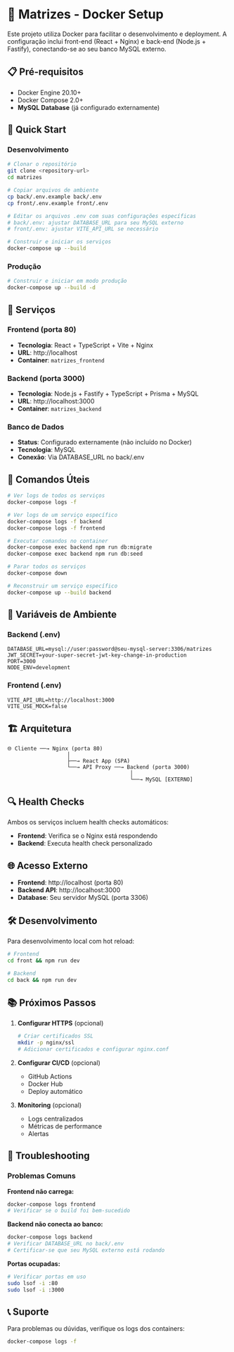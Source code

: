 # 🐳 Matrizes - Docker Setup

Este projeto utiliza Docker para facilitar o desenvolvimento e deployment. A configuração inclui front-end (React + Nginx) e back-end (Node.js + Fastify), conectando-se ao seu banco MySQL externo.

## 📋 Pré-requisitos

- Docker Engine 20.10+
- Docker Compose 2.0+
- **MySQL Database** (já configurado externamente)

## 🚀 Quick Start

### Desenvolvimento

```bash
# Clonar o repositório
git clone <repository-url>
cd matrizes

# Copiar arquivos de ambiente
cp back/.env.example back/.env
cp front/.env.example front/.env

# Editar os arquivos .env com suas configurações específicas
# back/.env: ajustar DATABASE_URL para seu MySQL externo
# front/.env: ajustar VITE_API_URL se necessário

# Construir e iniciar os serviços
docker-compose up --build
```

### Produção

```bash
# Construir e iniciar em modo produção
docker-compose up --build -d
```

## 🔧 Serviços

### Frontend (porta 80)
- **Tecnologia**: React + TypeScript + Vite + Nginx
- **URL**: http://localhost
- **Container**: `matrizes_frontend`

### Backend (porta 3000)
- **Tecnologia**: Node.js + Fastify + TypeScript + Prisma + MySQL
- **URL**: http://localhost:3000
- **Container**: `matrizes_backend`

### Banco de Dados
- **Status**: Configurado externamente (não incluído no Docker)
- **Tecnologia**: MySQL
- **Conexão**: Via DATABASE_URL no back/.env

## 📝 Comandos Úteis

```bash
# Ver logs de todos os serviços
docker-compose logs -f

# Ver logs de um serviço específico
docker-compose logs -f backend
docker-compose logs -f frontend

# Executar comandos no container
docker-compose exec backend npm run db:migrate
docker-compose exec backend npm run db:seed

# Parar todos os serviços
docker-compose down

# Reconstruir um serviço específico
docker-compose up --build backend
```

## 🔐 Variáveis de Ambiente

### Backend (.env)
```env
DATABASE_URL=mysql://user:password@seu-mysql-server:3306/matrizes
JWT_SECRET=your-super-secret-jwt-key-change-in-production
PORT=3000
NODE_ENV=development
```

### Frontend (.env)
```env
VITE_API_URL=http://localhost:3000
VITE_USE_MOCK=false
```

## 🏗️ Arquitetura

```
🌐 Cliente ──→ Nginx (porta 80)
                   │
                   ├──→ React App (SPA)
                   └──→ API Proxy ──→ Backend (porta 3000)
                                       │
                                       └──→ MySQL [EXTERNO]
```

## 🔍 Health Checks

Ambos os serviços incluem health checks automáticos:

- **Frontend**: Verifica se o Nginx está respondendo
- **Backend**: Executa health check personalizado

## 🌐 Acesso Externo

- **Frontend**: http://localhost (porta 80)
- **Backend API**: http://localhost:3000
- **Database**: Seu servidor MySQL (porta 3306)

## 🛠️ Desenvolvimento

Para desenvolvimento local com hot reload:

```bash
# Frontend
cd front && npm run dev

# Backend
cd back && npm run dev
```

## 📚 Próximos Passos

1. **Configurar HTTPS** (opcional)
   ```bash
   # Criar certificados SSL
   mkdir -p nginx/ssl
   # Adicionar certificados e configurar nginx.conf
   ```

2. **Configurar CI/CD** (opcional)
   - GitHub Actions
   - Docker Hub
   - Deploy automático

3. **Monitoring** (opcional)
   - Logs centralizados
   - Métricas de performance
   - Alertas

## 🐛 Troubleshooting

### Problemas Comuns

**Frontend não carrega:**
```bash
docker-compose logs frontend
# Verificar se o build foi bem-sucedido
```

**Backend não conecta ao banco:**
```bash
docker-compose logs backend
# Verificar DATABASE_URL no back/.env
# Certificar-se que seu MySQL externo está rodando
```

**Portas ocupadas:**
```bash
# Verificar portas em uso
sudo lsof -i :80
sudo lsof -i :3000
```

## 📞 Suporte

Para problemas ou dúvidas, verifique os logs dos containers:
```bash
docker-compose logs -f
```
